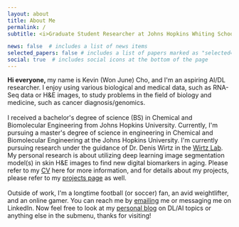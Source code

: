 ```yaml
---
layout: about
title: About Me
permalink: /
subtitle: <i>Graduate Student Researcher at Johns Hopkins Whiting School of Engineering. An aspiring DL scientist in the field of biology and medicine.</i>

news: false  # includes a list of news items
selected_papers: false # includes a list of papers marked as "selected={true}"
social: true  # includes social icons at the bottom of the page
---
```

<b> Hi everyone, </b> my name is Kevin (Won June) Cho, and I'm an aspiring AI/DL researcher. I enjoy using various biological and medical data, 
such as RNA-Seq data or H&E images, to study problems in the field of biology and medicine, such as cancer diagnosis/genomics. 
<br>
<br>
I received a bachelor's degree of science (BS) in Chemical and Biomolecular Engineering from Johns Hopkins University. Currently, I'm pursuing a master's degree of science in engineering in Chemical and Biomolecular Engineering at the Johns Hopkins University. I'm currently pursuing research under
the guidance of Dr. Denis Wirtz in the [Wirtz Lab](https://wirtzlab.johnshopkins.edu/). My personal research is about utilizing deep learning image segmentation model(s) in skin H&E images to find new digital biomarkers in aging. Please refer to my [CV](/cv/) here for more
information, and for details about my projects, please refer to my [projects page](/projects/) as well.
<br>
<br>
Outside of work, I'm a longtime football (or soccer) fan, an avid weightlifter, and an online gamer.
You can reach me by <a href="mailto:wonjunecho8@gmail.com">emailing</a> me or messaging me on LinkedIn. Now feel free to look at my [personal blog](/blog/) on DL/AI topics or anything else in the submenu, thanks for visiting!

<!-- Write your biography here. Tell the world about yourself. Link to your favorite [subreddit](http://reddit.com). You can put a picture in, too. The code is already in, just name your picture `prof_pic.jpg` and put it in the `img/` folder.
-->
<!-- Put your address / P.O. box / other info right below your picture. You can also disable any these elements by editing `profile` property of the YAML header of your `_pages/about.md`. Edit `_bibliography/papers.bib` and Jekyll will render your [publications page](/al-folio/publications/) automatically.

Link to your social media connections, too. This theme is set up to use [Font Awesome icons](http://fortawesome.github.io/Font-Awesome/) and [Academicons](https://jpswalsh.github.io/academicons/), like the ones below. Add your Facebook, Twitter, LinkedIn, Google Scholar, or just disable all of them.
-->